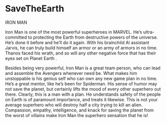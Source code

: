 # SaveTheEarth

IRON MAN

Iron Man is one of the most powerful superheroes in MARVEL. He’s ultra-committed to protecting the Earth from destructive powers of the universe. He’s done it before and he’ll do it again. With his brainchild AI assistant Jarvis, he can truly build himself an armor or an army of armors in no time. Thanos faced his wrath, and so will any other negative force that has their eyes set on Planet Earth .

Besides being very powerful, Iron Man is a great team person, who can lead and assemble the Avengers whenever need be. What makes him unstoppable is his genius self who can own any new game plan in no time. He’s a great mentor, like he’s been for Spiderman. His sense of humor may not save the planet, but certainly lifts the mood of every other superhero out there. Clearly, this is a man with a plan. He understands safety of the people on Earth is of paramount importance, and treats it likewise. This is not your average superhero who will destroy half a city trying to kill an alien. Compassion, empathy, intelligence, and knack for saving the planet from the worst of villains make Iron Man the superhero sensation that he is!
